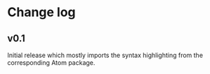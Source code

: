 # Change log

## v0.1

Initial release which mostly imports the syntax highlighting from the corresponding Atom package.
